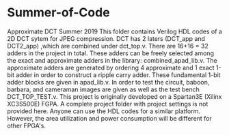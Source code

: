 # Summer-of-Code
Approximate DCT Summer 2019
This folder contains Verilog HDL codes of a 2D DCT sytem for JPEG compression. DCT has 2 laters (DCT_app and DCT2_app) ,which are combined under dct_top.v. There are 16+16 = 32 adders in the project in total. These adders can be freely selected among the exact and approximate adders in the library: combined_apad_lib.v. The approximate adders are generated by ordering 4 approximate and 1 exact 1-bit adder in order to construct a ripple carry adder. These fundamental 1-bit adder blocks are given in apad_lib.v. 
In order to test the circuit, baboon, barbara, and cameraman images are given as well as the test bench DCT_TOP_TEST.v. 
This project is originally developed on a Spartan3E (Xilinx XC3S500E) FGPA. A complete project folder with project settings is not provided here. Anyone can use the HDL codes for a similar platform. However, the area utilization and power consumption will be different for other FPGA's.
